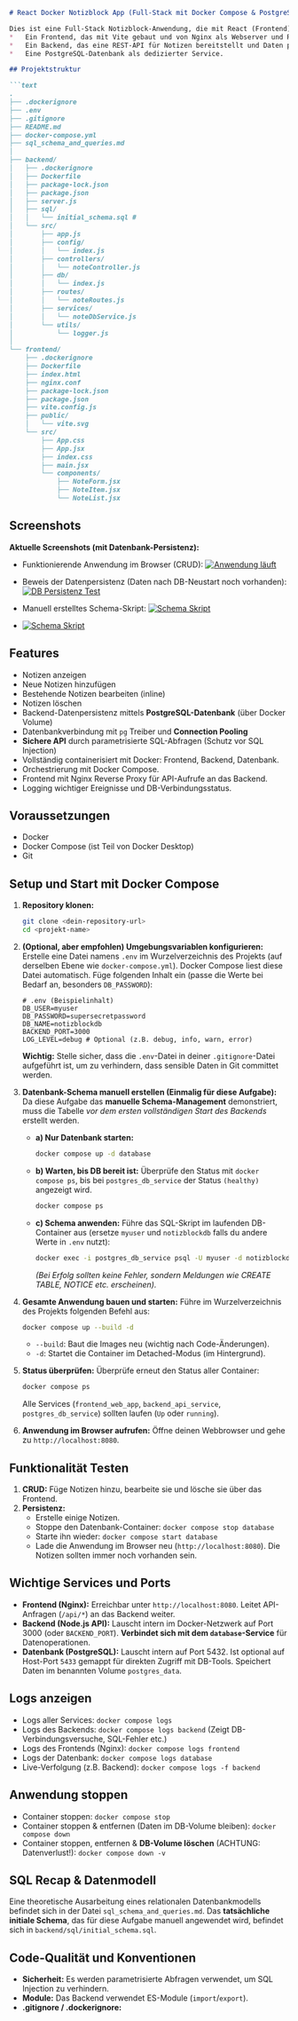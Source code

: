 ```markdown
# React Docker Notizblock App (Full-Stack mit Docker Compose & PostgreSQL)

Dies ist eine Full-Stack Notizblock-Anwendung, die mit React (Frontend) und Node.js/Express (Backend) erstellt wurde. Die gesamte Anwendung wird mit Docker Compose orchestriert und beinhaltet:
*   Ein Frontend, das mit Vite gebaut und von Nginx als Webserver und Reverse Proxy ausgeliefert wird.
*   Ein Backend, das eine REST-API für Notizen bereitstellt und Daten persistent in einer **PostgreSQL-Datenbank** speichert.
*   Eine PostgreSQL-Datenbank als dedizierter Service.

## Projektstruktur

```text
.
├── .dockerignore
├── .env                  
├── .gitignore
├── README.md             
├── docker-compose.yml
├── sql_schema_and_queries.md 
│
├── backend/
│   ├── .dockerignore
│   ├── Dockerfile
│   ├── package-lock.json
│   ├── package.json
│   ├── server.js
│   ├── sql/                  
│   │   └── initial_schema.sql # 
│   └── src/
│       ├── app.js
│       ├── config/
│       │   └── index.js
│       ├── controllers/
│       │   └── noteController.js
│       ├── db/                 
│       │   └── index.js        
│       ├── routes/
│       │   └── noteRoutes.js
│       ├── services/
│       │   └── noteDbService.js 
│       └── utils/              
│           └── logger.js       
│
└── frontend/
    ├── .dockerignore
    ├── Dockerfile
    ├── index.html
    ├── nginx.conf
    ├── package-lock.json
    ├── package.json
    ├── vite.config.js
    ├── public/
    │   └── vite.svg
    └── src/
        ├── App.css
        ├── App.jsx
        ├── index.css
        ├── main.jsx
        └── components/
            ├── NoteForm.jsx
            ├── NoteItem.jsx
            └── NoteList.jsx
```

## Screenshots

**Aktuelle Screenshots (mit Datenbank-Persistenz):**

*   Funktionierende Anwendung im Browser (CRUD):
    [![Anwendung läuft](assets/app_running_crud.png)](assets/app_running_crud.png)

*   Beweis der Datenpersistenz (Daten nach DB-Neustart noch vorhanden):
    [![DB Persistenz Test](assets/db_persistence_test.png)](assets/db_persistence_test.png)

*    Manuell erstelltes Schema-Skript:
    [![Schema Skript](assets/db_tool_schema.png)](assets/db_tool_schema.png)

*   [![Schema Skript](assets/db_script.png)](assets/db_script.png)


## Features

*   Notizen anzeigen
*   Neue Notizen hinzufügen
*   Bestehende Notizen bearbeiten (inline)
*   Notizen löschen
*   Backend-Datenpersistenz mittels **PostgreSQL-Datenbank** (über Docker Volume)
*   Datenbankverbindung mit `pg` Treiber und **Connection Pooling**
*   **Sichere API** durch parametrisierte SQL-Abfragen (Schutz vor SQL Injection)
*   Vollständig containerisiert mit Docker: Frontend, Backend, Datenbank.
*   Orchestrierung mit Docker Compose.
*   Frontend mit Nginx Reverse Proxy für API-Aufrufe an das Backend.
*   Logging wichtiger Ereignisse und DB-Verbindungsstatus.

## Voraussetzungen

*   Docker
*   Docker Compose (ist Teil von Docker Desktop)
*   Git

## Setup und Start mit Docker Compose

1.  **Repository klonen:**
    ```bash
    git clone <dein-repository-url>
    cd <projekt-name>
    ```
2.  **(Optional, aber empfohlen) Umgebungsvariablen konfigurieren:**
    Erstelle eine Datei namens `.env` im Wurzelverzeichnis des Projekts (auf derselben Ebene wie `docker-compose.yml`). Docker Compose liest diese Datei automatisch.
    Füge folgenden Inhalt ein (passe die Werte bei Bedarf an, besonders `DB_PASSWORD`):
    ```env
    # .env (Beispielinhalt)
    DB_USER=myuser
    DB_PASSWORD=supersecretpassword
    DB_NAME=notizblockdb
    BACKEND_PORT=3000
    LOG_LEVEL=debug # Optional (z.B. debug, info, warn, error)
    ```
    **Wichtig:** Stelle sicher, dass die `.env`-Datei in deiner `.gitignore`-Datei aufgeführt ist, um zu verhindern, dass sensible Daten in Git committet werden.

3.  **Datenbank-Schema manuell erstellen (Einmalig für diese Aufgabe):**
    Da diese Aufgabe das **manuelle Schema-Management** demonstriert, muss die Tabelle *vor dem ersten vollständigen Start des Backends* erstellt werden.
    *   **a) Nur Datenbank starten:**
        ```bash
        docker compose up -d database
        ```
    *   **b) Warten, bis DB bereit ist:** Überprüfe den Status mit `docker compose ps`, bis bei `postgres_db_service` der Status `(healthy)` angezeigt wird.
        ```bash
        docker compose ps
        ```
    *   **c) Schema anwenden:** Führe das SQL-Skript im laufenden DB-Container aus (ersetze `myuser` und `notizblockdb` falls du andere Werte in `.env` nutzt):
        ```bash
        docker exec -i postgres_db_service psql -U myuser -d notizblockdb < backend/sql/initial_schema.sql
        ```
        *(Bei Erfolg sollten keine Fehler, sondern Meldungen wie CREATE TABLE, NOTICE etc. erscheinen).*

4.  **Gesamte Anwendung bauen und starten:**
    Führe im Wurzelverzeichnis des Projekts folgenden Befehl aus:
    ```bash
    docker compose up --build -d
    ```
    *   `--build`: Baut die Images neu (wichtig nach Code-Änderungen).
    *   `-d`: Startet die Container im Detached-Modus (im Hintergrund).

5.  **Status überprüfen:**
    Überprüfe erneut den Status aller Container:
    ```bash
    docker compose ps
    ```
    Alle Services (`frontend_web_app`, `backend_api_service`, `postgres_db_service`) sollten laufen (`Up` oder `running`).

6.  **Anwendung im Browser aufrufen:**
    Öffne deinen Webbrowser und gehe zu `http://localhost:8080`.

## Funktionalität Testen

1.  **CRUD:** Füge Notizen hinzu, bearbeite sie und lösche sie über das Frontend.
2.  **Persistenz:**
    *   Erstelle einige Notizen.
    *   Stoppe den Datenbank-Container: `docker compose stop database`
    *   Starte ihn wieder: `docker compose start database`
    *   Lade die Anwendung im Browser neu (`http://localhost:8080`). Die Notizen sollten immer noch vorhanden sein.

## Wichtige Services und Ports

*   **Frontend (Nginx):** Erreichbar unter `http://localhost:8080`. Leitet API-Anfragen (`/api/*`) an das Backend weiter.
*   **Backend (Node.js API):** Lauscht intern im Docker-Netzwerk auf Port 3000 (oder `BACKEND_PORT`). **Verbindet sich mit dem `database`-Service** für Datenoperationen.
*   **Datenbank (PostgreSQL):** Lauscht intern auf Port 5432. Ist optional auf Host-Port `5433` gemappt für direkten Zugriff mit DB-Tools. Speichert Daten im benannten Volume `postgres_data`.

## Logs anzeigen

*   Logs aller Services: `docker compose logs`
*   Logs des Backends: `docker compose logs backend` (Zeigt DB-Verbindungsversuche, SQL-Fehler etc.)
*   Logs des Frontends (Nginx): `docker compose logs frontend`
*   Logs der Datenbank: `docker compose logs database`
*   Live-Verfolgung (z.B. Backend): `docker compose logs -f backend`

## Anwendung stoppen

*   Container stoppen: `docker compose stop`
*   Container stoppen & entfernen (Daten im DB-Volume bleiben): `docker compose down`
*   Container stoppen, entfernen & **DB-Volume löschen** (ACHTUNG: Datenverlust!): `docker compose down -v`

## SQL Recap & Datenmodell

Eine theoretische Ausarbeitung eines relationalen Datenbankmodells befindet sich in der Datei `sql_schema_and_queries.md`. Das **tatsächliche initiale Schema**, das für diese Aufgabe manuell angewendet wird, befindet sich in `backend/sql/initial_schema.sql`.

## Code-Qualität und Konventionen

*   **Sicherheit:** Es werden parametrisierte Abfragen verwendet, um SQL Injection zu verhindern.
*   **Module:** Das Backend verwendet ES-Module (`import`/`export`).
*   **.gitignore / .dockerignore:** 
```
